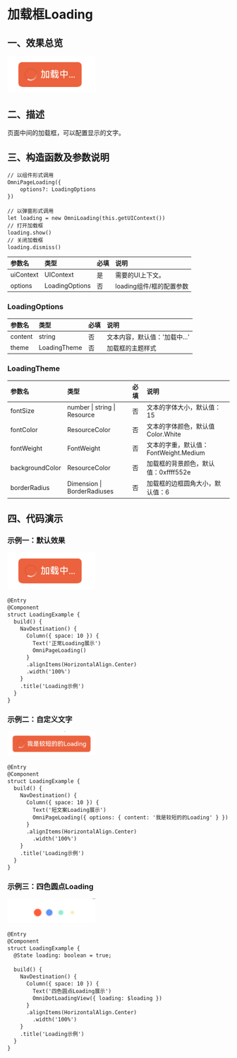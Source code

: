 # 加载框Loading

## 一、效果总览

<img src="../../image/loading1.png" width="200">

## 二、描述

页面中间的加载框，可以配置显示的文字。

## 三、构造函数及参数说明

```text
// 以组件形式调用
OmniPageLoading({
    options?: LoadingOptions
})

// 以弹窗形式调用
let loading = new OmniLoading(this.getUIContext())
// 打开加载框
loading.show()
// 关闭加载框
loading.dismiss()
```

| 参数名       | 类型             | 必填 | 说明               |
|:----------|:---------------|:---|:-----------------|
| uiContext | UIContext      | 是  | 需要的UI上下文。        |
| options   | LoadingOptions | 否  | loading组件/框的配置参数 |

### LoadingOptions

| 参数名     | 类型           | 必填 | 说明                |
|:--------|:-------------|:---|:------------------|
| content | string       | 否  | 文本内容，默认值：'加载中...' |
| theme   | LoadingTheme | 否  | 加载框的主题样式          |

### LoadingTheme

| 参数名             | 类型                           | 必填 | 说明                          |
|:----------------|:-----------------------------|:---|:----------------------------|
| fontSize        | number \| string \| Resource | 否  | 文本的字体大小，默认值：15              |
| fontColor       | ResourceColor                | 否  | 文本的字体颜色，默认值Color.White      |
| fontWeight      | FontWeight                   | 否  | 文本的字重，默认值：FontWeight.Medium |
| backgroundColor | ResourceColor                | 否  | 加载框的背景颜色，默认值：0xffff552e     |
| borderRadius    | Dimension \| BorderRadiuses  | 否  | 加载框的边框圆角大小，默认值：6            |

## 四、代码演示

### 示例一：默认效果

<img src="../../image/loading1.png" width="200">

```text
@Entry
@Component
struct LoadingExample {
  build() {
    NavDestination() {
      Column({ space: 10 }) {
        Text('正常Loading展示')
        OmniPageLoading()
      }
      .alignItems(HorizontalAlign.Center)
      .width('100%')
    }
    .title('Loading示例')
  }
}
```

### 示例二：自定义文字

<img src="../../image/loading2.png" width="200">

```text
@Entry
@Component
struct LoadingExample {
  build() {
    NavDestination() {
      Column({ space: 10 }) {
        Text('短文案Loading展示')
        OmniPageLoading({ options: { content: '我是较短的的Loading' } })
      }
      .alignItems(HorizontalAlign.Center)
        .width('100%')
    }
    .title('Loading示例')
  }
}
```

### 示例三：四色圆点Loading

<img src="../../image/dotLoading.png" width="200">

```text
@Entry
@Component
struct LoadingExample {
  @State loading: boolean = true;
  
  build() {
    NavDestination() {
      Column({ space: 10 }) {
        Text('四色圆点Loading展示')
        OmniDotLoadingView({ loading: $loading })
      }
      .alignItems(HorizontalAlign.Center)
        .width('100%')
    }
    .title('Loading示例')
  }
}
```